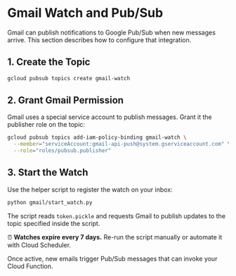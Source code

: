 # Gmail Watch and Pub/Sub

Gmail can publish notifications to Google Pub/Sub when new messages arrive. This section describes how to configure that integration.

## 1. Create the Topic

```bash
gcloud pubsub topics create gmail-watch
```

## 2. Grant Gmail Permission

Gmail uses a special service account to publish messages. Grant it the publisher role on the topic:

```bash
gcloud pubsub topics add-iam-policy-binding gmail-watch \
  --member="serviceAccount:gmail-api-push@system.gserviceaccount.com" \
  --role="roles/pubsub.publisher"
```

## 3. Start the Watch

Use the helper script to register the watch on your inbox:

```bash
python gmail/start_watch.py
```

The script reads `token.pickle` and requests Gmail to publish updates to the topic specified inside the script.

⏰ **Watches expire every 7 days.** Re-run the script manually or automate it with Cloud Scheduler.

Once active, new emails trigger Pub/Sub messages that can invoke your Cloud Function.
